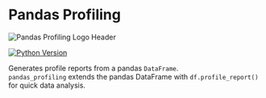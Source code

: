 # Pandas Profiling

![Pandas Profiling Logo Header](https://pandas-profiling.github.io/pandas-profiling/docs/assets/logo_header.png)

[![Python Version](https://img.shields.io/pypi/pyversions/pandas-profiling)](https://pypi.org/project/pandas-profiling/)

Generates profile reports from a pandas `DataFrame`.  
`pandas_profiling` extends the pandas DataFrame with `df.profile_report()` for quick data analysis.
